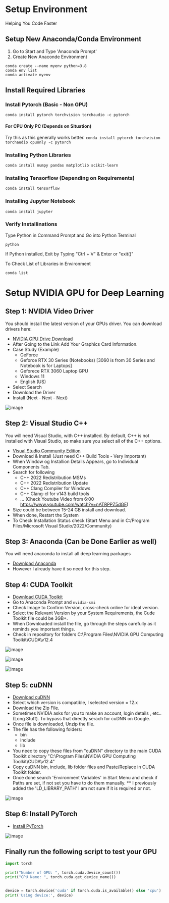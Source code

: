 # Setup Environment
Helping You Code Faster
## Setup New Anaconda/Conda Environment

1. Go to Start and Type 'Anaconda Prompt'
2. Create New Anaconde Environment
```
conda create --name myenv python=3.8
conda env list
conda activate myenv
```
## Install Required Libraries
### Install Pytorch (Basic - Non GPU)
``conda install pytorch torchvision torchaudio -c pytorch``

#### For CPU Only PC (Depends on Situation)
Try this as this generally works better.
``conda install pytorch torchvision torchaudio cpuonly -c pytorch``

### Installing Python Libraries
``conda install numpy pandas matplotlib scikit-learn``

### Installing Tensorflow (Depending on Requirements)
``conda install tensorflow``

### Installing Jupyter Notebook
``conda install jupyter``

### Verify Installinations
Type Python in Command Prompt and Go into Python Terminal 

``python``

If Python installed, Exit by Typing "Ctrl + V" & Enter or "exit()"

To Check List of Libraries in Environment

``conda list``

# Setup NVIDIA GPU for Deep Learning

## Step 1: NVIDIA Video Driver

You should install the latest version of your GPUs driver. You can download drivers here:
 - [NVIDIA GPU Drive Download](https://www.nvidia.com/Download/index.aspx)
 - After Going to the Link Add Your Graphics Card Information.
 - Case Study (Example)
     - GeForce
     - Geforce RTX 30 Series (Notebooks) [3060 is from 30 Series and Notebook is for Laptops]
     - Geforece RTX 3060 Laptop GPU
     - Windows 11
     - English (US)
 - Select Search
 - Download the Driver
 - Install (Next - Next - Next)

![image](https://github.com/user-attachments/assets/e6942cbb-d9ff-4a9d-9a54-3c4da5d85b49)


## Step 2: Visual Studio C++

You will need Visual Studio, with C++ installed. By default, C++ is not installed with Visual Studio, so make sure you select all of the C++ options.
 - [Visual Studio Community Edition](https://visualstudio.microsoft.com/vs/community/)
 - Download & Install (Just need C++ Build Tools - Very Important)
 - When Window og Installion Details Appears, go to Individual Components Tab.
 - Search for following
     - C++ 2022 Redistribution MSMs
     - C++ 2022 Redistribution Update
     - C++ Clang Compiler for Windows
     - C++ Clang-cl for v143 build tools
     - ... (Check Youtube Video from 6:00 https://www.youtube.com/watch?v=nATRPPZ5dGE)
 - Size could be between 15-24 GB install and download.
 - When done, Restart the System
 - To Check Installation Status check (Start Menu and in C:/Program Files/Microsoft Visual Studio/2022/Community)

## Step 3: Anaconda (Can be Done Earlier as well)

You will need anaconda to install all deep learning packages
 - [Download Anaconda](https://www.anaconda.com/download/success)
 - However I already have it so need for this step.

## Step 4: CUDA Toolkit

 - [Download CUDA Toolkit](https://developer.nvidia.com/cuda-toolkit-archive)
 - Go to Anaconda Prompt and ``nvidia-smi``
 - Check Image to Confirm Version, cross-check online for ideal version.
 - Select the Relevant Version by your System Requirements, the Cude Toolkit file could be 3GB+.
 - When Downloaded install the file, go through the steps carefully as it reminds you important things.
 - Check in repository for folders C:\Program Files\NVIDIA GPU Computing Toolkit\CUDA\v12.4


![image](https://github.com/user-attachments/assets/64df7a72-4ce1-4593-8268-9355542ef40d)

![image](https://github.com/user-attachments/assets/be55cbcb-b05d-481f-bd10-d753276832d0)

![image](https://github.com/user-attachments/assets/7e2172ad-1448-42a9-8261-007fd2749a31)


## Step 5: cuDNN

 - [Download cuDNN](https://developer.nvidia.com/rdp/cudnn-archive)
 - Select which version is compatible, I selected version = 12.x
 - Download the Zip File.
 - Sometimes NVIDIA asks for you to make an account, login details , etc.. (Long Stuff). To bypass that directly serach for cuDNN on Google.
 - Once file is downloaded, Unzip the file.
 - The file has the following folders:
     - bin
     - include
     - lib
 - You neec to copy these files from "cuDNN" directory to the main CUDA Toolkit directory "C:\Program Files\NVIDIA GPU Computing Toolkit\CUDA\v12.4"
 - Copy cuDNN bin, include, lib folder files and Paste/Replace in CUDA Toolkit folder.
 - Once done search 'Environment Variables' in Start Menu and check if Paths are set, if not set you have to do them manually. ** I previously added the 'LD_LIBRARY_PATH' I am not sure if it is required or not.

![image](https://github.com/user-attachments/assets/716c3226-0a9e-4c84-adb6-223f2d49c53c)


## Step 6: Install PyTorch 

 - [Install PyTorch](https://pytorch.org/get-started/locally/)


![image](https://github.com/user-attachments/assets/034c009b-ecbc-4644-931b-8a1ff689f94e)





## Finally run the following script to test your GPU

```python
import torch

print("Number of GPU: ", torch.cuda.device_count())
print("GPU Name: ", torch.cuda.get_device_name())


device = torch.device('cuda' if torch.cuda.is_available() else 'cpu')
print('Using device:', device)
```
